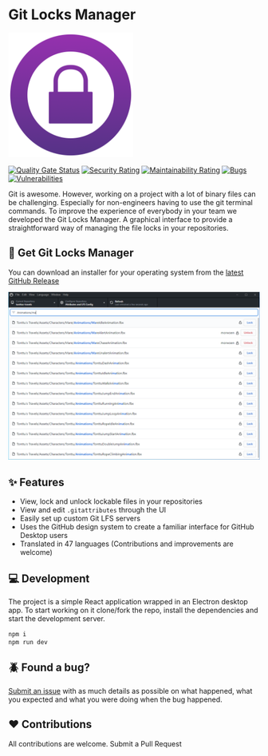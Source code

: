 # Git Locks Manager

<img src="resources/icon.png" alt="Git Locks Manager Logo" width="250"/>

[![Quality Gate Status](https://sonarcloud.io/api/project_badges/measure?project=Noxdew_git-locks-manager&metric=alert_status)](https://sonarcloud.io/dashboard?id=Noxdew_git-locks-manager)
[![Security Rating](https://sonarcloud.io/api/project_badges/measure?project=Noxdew_git-locks-manager&metric=security_rating)](https://sonarcloud.io/dashboard?id=Noxdew_git-locks-manager)
[![Maintainability Rating](https://sonarcloud.io/api/project_badges/measure?project=Noxdew_git-locks-manager&metric=sqale_rating)](https://sonarcloud.io/dashboard?id=Noxdew_git-locks-manager)
[![Bugs](https://sonarcloud.io/api/project_badges/measure?project=Noxdew_git-locks-manager&metric=bugs)](https://sonarcloud.io/dashboard?id=Noxdew_git-locks-manager)
[![Vulnerabilities](https://sonarcloud.io/api/project_badges/measure?project=Noxdew_git-locks-manager&metric=vulnerabilities)](https://sonarcloud.io/dashboard?id=Noxdew_git-locks-manager)

Git is awesome. However, working on a project with a lot of binary files can be challenging. Especially for non-engineers having to use the git terminal commands. To improve the experience of everybody in your team we developed the Git Locks Manager. A graphical interface to provide a straightforward way of managing the file locks in your repositories.

## :closed_lock_with_key: Get Git Locks Manager
You can download an installer for your operating system from the [latest GitHub Release](https://github.com/Noxdew/git-locks-manager/releases/latest)

<img src="docs/imgs/git-locks-manager-screenshot.png" alt="Git Locks Manager Screenshot"/>

## :sparkles: Features
- View, lock and unlock lockable files in your repositories
- View and edit `.gitattributes` through the UI
- Easily set up custom Git LFS servers
- Uses the GitHub design system to create a familiar interface for GitHub Desktop users
- Translated in 47 languages (Contributions and improvements are welcome)

## :computer: Development

The project is a simple React application wrapped in an Electron desktop app. To start working on it clone/fork the repo, install the dependencies and start the development server.

```
npm i
npm run dev
```

## :beetle: Found a bug?
[Submit an issue](https://github.com/Noxdew/git-locks-manager/issues/new/choose) with as much details as possible on what happened, what you expected and what you were doing when the bug happened.

## :hearts: Contributions
All contributions are welcome. Submit a Pull Request
